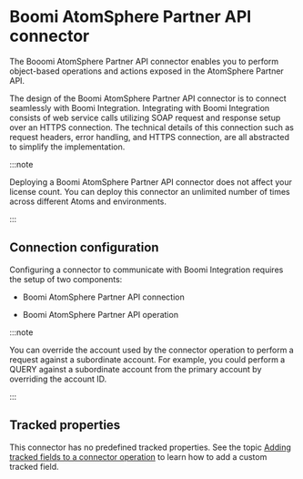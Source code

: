 # Boomi AtomSphere Partner API connector 

<head>
  <meta name="guidename" content="Integration"/>
  <meta name="context" content="GUID-868916ed-6d6d-4854-88c2-ad51a03bc018"/>
</head>


The Booomi AtomSphere Partner API connector enables you to perform object-based operations and actions exposed in the AtomSphere Partner API.

The design of the Boomi AtomSphere Partner API connector is to connect seamlessly with Boomi Integration. Integrating with Boomi Integration consists of web service calls utilizing SOAP request and response setup over an HTTPS connection. The technical details of this connection such as request headers, error handling, and HTTPS connection, are all abstracted to simplify the implementation.


:::note

Deploying a Boomi AtomSphere Partner API connector does not affect your license count. You can deploy this connector an unlimited number of times across different Atoms and environments.

:::

## Connection configuration 

Configuring a connector to communicate with Boomi Integration requires the setup of two components:

-   Boomi AtomSphere Partner API connection

-   Boomi AtomSphere Partner API operation



:::note

You can override the account used by the connector operation to perform a request against a subordinate account. For example, you could perform a QUERY against a subordinate account from the primary account by overriding the account ID.

:::

## Tracked properties

This connector has no predefined tracked properties. See the topic [Adding tracked fields to a connector operation](../Process%20building/t-atm-Adding_tracked_fields_to_a_connector_operation_f71821dd-95ee-4ebd-bfc9-3333262f56f6.md) to learn how to add a custom tracked field.